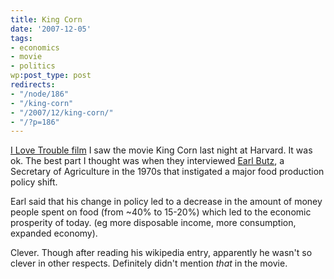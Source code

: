 ```yaml
---
title: King Corn
date: '2007-12-05'
tags:
- economics
- movie
- politics
wp:post_type: post
redirects:
- "/node/186"
- "/king-corn"
- "/2007/12/king-corn/"
- "/?p=186"
---
```


[I Love Trouble film](http://www.iucn-tftsg.org/?i_love_trouble)
I saw the movie King Corn last night at Harvard. It was ok. The best part I thought was when they interviewed [Earl Butz](http://en.wikipedia.org/wiki/Earl_Butz), a Secretary of Agriculture in the 1970s that instigated a major food production policy shift.

Earl said that his change in policy led to a decrease in the amount of money people spent on food (from ~40% to 15-20%) which led to the economic prosperity of today. (eg more disposable income, more consumption, expanded economy).

Clever. Though after reading his wikipedia entry, apparently he wasn't so clever in other respects. Definitely didn't mention _that_ in the movie.
